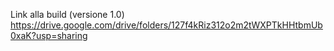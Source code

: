Link alla build (versione 1.0)
https://drive.google.com/drive/folders/127f4kRiz312o2m2tWXPTkHHtbmUb0xaK?usp=sharing
